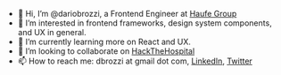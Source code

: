 - 👋 Hi, I’m @dariobrozzi, a Frontend Engineer at [Haufe Group](https://www.haufegroup.com/ "Haufe's Homepage")
- 👀 I’m interested in frontend frameworks, design system components, and UX in general.
- 🌱 I’m currently learning more on React and UX.
- 💞️ I’m looking to collaborate on [HackTheHospital](https://www.5gtransatlanticlab.com/ "Website")
- 📫 How to reach me: dbrozzi at gmail dot com, [LinkedIn](https://www.linkedin.com/in/dariobrozzi/ "Check my profile"), [Twitter](https://twitter.com/dariobrozzi "My Twitter account")
 
